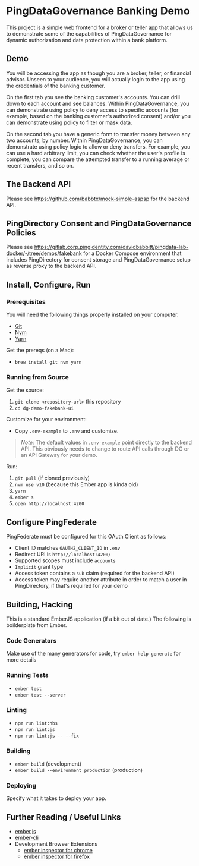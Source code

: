 # PingDataGovernance Banking Demo

This project is a simple web frontend for a broker or teller app that allows us to demonstrate
some of the capabilities of PingDataGovernance for dynamic authorization and data protection
within a bank platform.

## Demo

You will be accessing the app as though you are a broker, teller,
or financial advisor. Unseen to your audience, you will actually
login to the app using the credentials of the banking customer.

On the first tab you see the banking customer's accounts.
You can drill down to each account and see balances.
Within PingDataGovernance, you can demonstrate using policy
to deny access to specific accounts (for example, based on the
banking customer's authorized consent) and/or you can demonstrate
using policy to filter or mask data.

On the second tab you have a generic form to transfer money
between any two accounts, by number. Within PingDataGovernance,
you can demonstrate using policy logic to allow or deny transfers.
For example, you can use a hard arbitrary limit, you can
check whether the user's profile is complete, you can
compare the attempted transfer to a running average or recent
transfers, and so on.

## The Backend API

Please see https://github.com/babbtx/mock-simple-aspsp for the backend API.

## PingDirectory Consent and PingDataGovernance Policies

Please see https://gitlab.corp.pingidentity.com/davidbabbitt/pingdata-lab-docker/-/tree/demos/fakebank
for a Docker Compose environment that includes PingDirectory for consent 
storage and PingDataGovernance setup as reverse proxy to the backend API.

## Install, Configure, Run

### Prerequisites

You will need the following things properly installed on your computer.

* [Git](https://git-scm.com/)
* [Nvm](https://github.com/nvm-sh/nvm)
* [Yarn](https://yarnpkg.com/)

Get the prereqs (on a Mac):
* `brew install git nvm yarn`

### Running from Source

Get the source:
1. `git clone <repository-url>` this repository
1. `cd dg-demo-fakebank-ui`

Customize for your environment:
* Copy `.env-example` to `.env` and customize.

> _Note:_ The default values in `.env-example` point
directly to the backend API. This obviously needs to change
to route API calls through DG or an API Gateway for your demo.

Run:
1. `git pull` (if cloned previously)
1. `nvm use v10` (because this Ember app is kinda old)
1. `yarn`
1. `ember s`
1. `open http://localhost:4200`

## Configure PingFederate

PingFederate must be configured for this OAuth Client as follows:
* Client ID matches `OAUTH2_CLIENT_ID` in `.env`
* Redirect URI is `http://localhost:4200/`
* Supported scopes must include `accounts`
* `Implicit` grant type
* Access token contains a `sub` claim (required for the backend API)
* Access token may require another attribute in order to match a user in
PingDirectory, if that's required for your demo

## Building, Hacking

This is a standard EmberJS application (if a bit out of date.)
The following is boilderplate from Ember.

### Code Generators

Make use of the many generators for code, try `ember help generate` for more details

### Running Tests

* `ember test`
* `ember test --server`

### Linting

* `npm run lint:hbs`
* `npm run lint:js`
* `npm run lint:js -- --fix`

### Building

* `ember build` (development)
* `ember build --environment production` (production)

### Deploying

Specify what it takes to deploy your app.

## Further Reading / Useful Links

* [ember.js](https://emberjs.com/)
* [ember-cli](https://ember-cli.com/)
* Development Browser Extensions
  * [ember inspector for chrome](https://chrome.google.com/webstore/detail/ember-inspector/bmdblncegkenkacieihfhpjfppoconhi)
  * [ember inspector for firefox](https://addons.mozilla.org/en-US/firefox/addon/ember-inspector/)
